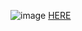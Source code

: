 ![image](https://user-images.githubusercontent.com/55537056/100245721-b7703880-2f7b-11eb-9bcf-7bbc0f8995f9.png)
  [HERE](./test.md)
